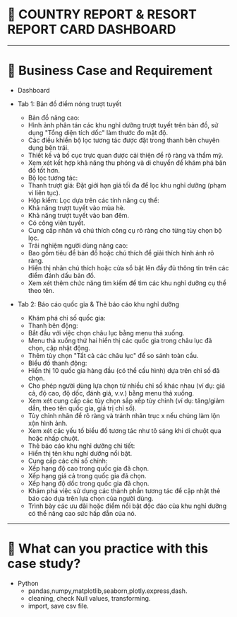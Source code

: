 # 🛒 COUNTRY REPORT & RESORT REPORT CARD DASHBOARD

---

# :briefcase: Business Case and Requirement
* Dashboard

- Tab 1: Bản đồ điểm nóng trượt tuyết

  - Bản đồ nâng cao:
  - Hình ảnh phân tán các khu nghỉ dưỡng trượt tuyết trên bản đồ, sử dụng "Tổng diện tích dốc" làm thước đo mật độ.
  - Các điều khiển bộ lọc tương tác được đặt trong thanh bên chuyên dụng bên trái.
  - Thiết kế và bố cục trực quan được cải thiện để rõ ràng và thẩm mỹ.
  - Xem xét kết hợp khả năng thu phóng và di chuyển để khám phá bản đồ tốt hơn.
  - Bộ lọc tương tác:
  - Thanh trượt giá: Đặt giới hạn giá tối đa để lọc khu nghỉ dưỡng (phạm vi liên tục).
  - Hộp kiểm: Lọc dựa trên các tính năng cụ thể:
  - Khả năng trượt tuyết vào mùa hè.
  - Khả năng trượt tuyết vào ban đêm.
  - Có công viên tuyết.
  - Cung cấp nhãn và chú thích công cụ rõ ràng cho từng tùy chọn bộ lọc.
  - Trải nghiệm người dùng nâng cao:
  - Bao gồm tiêu đề bản đồ hoặc chú thích để giải thích hình ảnh rõ ràng.
  - Hiển thị nhãn chú thích hoặc cửa sổ bật lên đầy đủ thông tin trên các điểm đánh dấu bản đồ.
  - Xem xét thêm chức năng tìm kiếm để tìm các khu nghỉ dưỡng cụ thể theo tên.
- Tab 2: Báo cáo quốc gia & Thẻ báo cáo khu nghỉ dưỡng

  - Khám phá chỉ số quốc gia:
  - Thanh bên động:
  - Bắt đầu với việc chọn châu lục bằng menu thả xuống.
  - Menu thả xuống thứ hai hiển thị các quốc gia trong châu lục đã chọn, cập nhật động.
  - Thêm tùy chọn "Tất cả các châu lục" để so sánh toàn cầu.
  - Biểu đồ thanh động:
  - Hiển thị 10 quốc gia hàng đầu (có thể cấu hình) dựa trên chỉ số đã chọn.
  - Cho phép người dùng lựa chọn từ nhiều chỉ số khác nhau (ví dụ: giá cả, độ cao, độ dốc, đánh giá, v.v.) bằng menu thả xuống.
  - Xem xét cung cấp các tùy chọn sắp xếp tùy chỉnh (ví dụ: tăng/giảm dần, theo tên quốc gia, giá trị chỉ số).
  - Tùy chỉnh nhãn để rõ ràng và tránh nhãn trục x nếu chúng làm lộn xộn hình ảnh.
  - Xem xét các yếu tố biểu đồ tương tác như tô sáng khi di chuột qua hoặc nhấp chuột.
  - Thẻ báo cáo khu nghỉ dưỡng chi tiết:
  - Hiển thị tên khu nghỉ dưỡng nổi bật.
  - Cung cấp các chỉ số chính:
  - Xếp hạng độ cao trong quốc gia đã chọn.
  - Xếp hạng giá cả trong quốc gia đã chọn.
  - Xếp hạng độ dốc trong quốc gia đã chọn.
  - Khám phá việc sử dụng các thành phần tương tác để cập nhật thẻ báo cáo dựa trên lựa chọn của người dùng.
  - Trình bày các ưu đãi hoặc điểm nổi bật độc đáo của khu nghỉ dưỡng có thể nâng cao sức hấp dẫn của nó.




---

# 🧾 What can you practice with this case study?
- Python
  - pandas,numpy,matplotlib,seaborn,plotly.express,dash.
  - cleaning, check Null values, transforming.
  - import, save csv file. 

